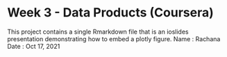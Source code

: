 # Week 3 - Data Products (Coursera)

This project contains a single Rmarkdown file that is an ioslides presentation
demonstrating how to embed a plotly figure.
Name : Rachana
Date : Oct 17, 2021

